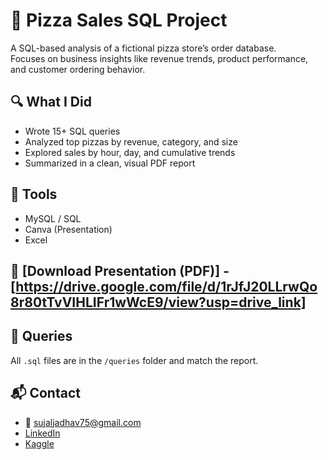 # 🍕 Pizza Sales SQL Project

A SQL-based analysis of a fictional pizza store’s order database.  
Focuses on business insights like revenue trends, product performance, and customer ordering behavior.

## 🔍 What I Did
- Wrote 15+ SQL queries
- Analyzed top pizzas by revenue, category, and size
- Explored sales by hour, day, and cumulative trends
- Summarized in a clean, visual PDF report

## 🧠 Tools
- MySQL / SQL
- Canva (Presentation)
- Excel

## 📄 [Download Presentation (PDF)] - [https://drive.google.com/file/d/1rJfJ20LLrwQo8r80tTvVIHLIFr1wWcE9/view?usp=drive_link]

## 🧾 Queries
All `.sql` files are in the `/queries` folder and match the report.

## 📬 Contact
- 📧 sujaljadhav75@gmail.com  
- [LinkedIn](https://www.linkedin.com/in/sujal-jadhav2005/)  
- [Kaggle](https://www.kaggle.com/sujal1708)
